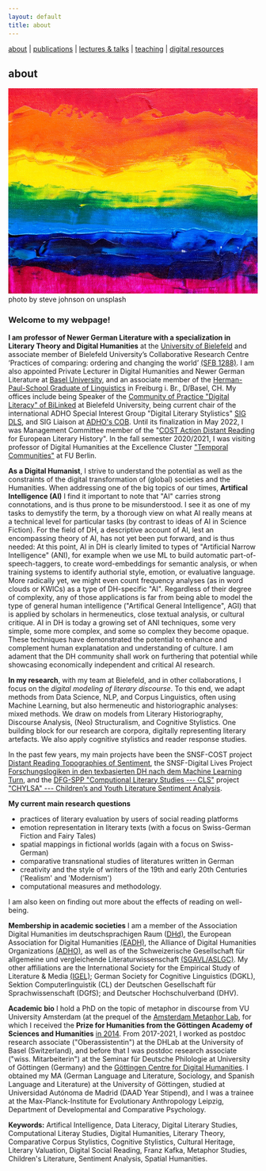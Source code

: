```yaml
---
layout: default
title: about
---
```


[about](about.md)  |  [publications](publications.md)  |  [lectures & talks](lectures_talks.md)  |  [teaching](teaching.md)  | [digital resources](dig_res.md)


## about

![colors](./assets/img/steve-johnson-JLfem8ViKVA-unsplash.jpg)
photo by steve johnson on unsplash

### Welcome to my webpage!

**I am professor of Newer German Literature with a specialization in Literary Theory and Digital Humanities** at the [University of Bielefeld](https://www.uni-bielefeld.de/fakultaeten/linguistik-literaturwissenschaft/studium-lehre/faecher/germanistik/aktuelles.xml) and associate member of Bielefeld University’s Collaborative Research Centre ‘Practices of comparing: ordering and changing the world’ [(SFB 1288)](https://www.uni-bielefeld.de/sfb/sfb1288/). I am also appointed Private Lecturer in Digital Humanities and Newer German Literature at [Basel University](https://dhlab.philhist.unibas.ch/de/personen/berenike-herrmann/), and an associate member of the [Herman-Paul-School Graduate of Linguistics](https://www.hpsl-linguistics.org/people/faculty-and-researchers/) in Freiburg i. Br., D/Basel, CH. My offices include being Speaker of the [Community of Practice "Digital Literacy" of BiLinked](https://www.uni-bielefeld.de/themen/bilinked/communities-of-practice/data-literacy/) at Bielefeld University, being current chair of the international ADHO Special Interest Group "Digital Literary Stylistics" [SIG DLS](https://dls.hypotheses.org), and SIG Liaison at [ADHO's COB](https://adho.org/administration/steering). Until its finalization in May 2022, I was Management Committee member of the "[COST Action Distant Reading](https://www.distant-reading.net/) for European Literary History". In the fall semester 2020/2021, I was visiting professor of Digital Humanities at the Excellence Cluster ["Temporal Communities"](https://www.temporal-communities.de/) at FU Berlin.

**As a Digital Humanist**, I strive to understand the potential as well as the constraints of the digital transformation of (global) societies and the Humanities. When addressing one of the big topics of our times, **Artifical Intelligence (AI)** I find it important to note that "AI" carries strong connotations, and is thus prone to be misunderstood. I see it as one of my tasks to demystify the term, by a thorough view on what AI really means at a technical level for particular tasks (by contrast to ideas of AI in Science Fiction). For the field of DH, a descriptive account of AI, lest an encompassing theory of AI, has not yet been put forward, and is thus needed: At this point, AI in DH is clearly limited to types of "Artificial Narrow Intelligence" (ANI), for example when we use ML to build automatic part-of-speech-taggers, to create word-embeddings for semantic analysis, or when training systems to identify authorial style, emotion, or evaluative language. More radically yet, we might even count frequency analyses (as in word clouds or KWICs) as a type of DH-specific "AI". Regardless of their degree of complexity, any of those applications is far from being able to model the type of general human intelligence ("Artifical General Intelligence", AGI) that is applied by scholars in hermeneutics, close textual analysis, or cultural critique. AI in DH is today a growing set of ANI techniques, some very simple, some more complex, and some so complex they become opaque. These techniques have demonstrated the potential to enhance and complement human explanatation and understanding of culture. I am adament that the DH community shall work on furthering that potential while showcasing economically independent and critical AI research.

**In my research**, with my team at Bielefeld, and in other collaborations, I focus on the *digital modeling of literary discourse*. To this end, we adapt methods from Data Science, NLP, and Corpus Linguistics, often using Machine Learning, but also hermeneutic and historiographic analyses: mixed methods. We draw on models from Literary Historiography, Discourse Analysis, (Neo) Structuralism, and Cognitive Stylistics. One building block for our research are corpora, digitally representing literary artefacts. We also apply cognitive stylistics and reader response studies. 

In the past few years, my main projects have been the SNSF-COST project [Distant Reading Topographies of Sentiment](https://mountain-sentiment.github.io/), the SNSF-Digital Lives Project [Forschungslogiken in den texbasierten DH nach dem Machine Learning Turn](http://www.forschungslogiken.net/en/), and the [DFG-SPP "Computional Literary Studies --- CLS"](https://dfg-spp-cls.github.io/) project ["CHYLSA" --- Children’s and Youth Literature Sentiment Analysis](https://www.ewi-psy.fu-berlin.de/einrichtungen/arbeitsbereiche/allgpsy/Forschung/Drittmittelprojekte/CHYLSA/index.html). 

**My current main research questions**

- practices of literary evaluation by users of social reading platforms
- emotion representation in literary texts (with a focus on Swiss-German Fiction and Fairy Tales)
- spatial mappings in fictional worlds (again with a focus on Swiss-German)
- comparative transnational studies of literatures written in German
- creativity and the style of writers of the 19th and early 20th Centuries ('Realism' and 'Modernism')
- computational measures and methodology.

I am also keen on finding out more about the effects of reading on well-being.

**Membership in academic societies** I am a member of the Association Digital Humanities im deutschsprachigen Raum ([DHd)](http://dig-hum.de/ueber-dhd), the European Association for Digital Humanities [(EADH)](https://eadh.org/), the Alliance of Digital Humanities Organizations [(ADHO)](http://adho.org/), as well as of the Schweizerische Gesellschaft für allgemeine und vergleichende Literaturwissenschaft [(SGAVL/ASLGC)](https://sagw.ch/sgavl/). My other affiliations are the International Society for the Empirical Study of Literature & Media [(IGEL)](https://sites.google.com/igelassoc.org/igel2018/home); German Society for Cognitive Linguistics (DGKL), Sektion Computerlinguistik (CL) der Deutschen Gesellschaft für Sprachwissenschaft (DGfS); and Deutscher Hochschulverband (DHV). 

**Academic bio** I hold a PhD on the topic of metaphor in discourse from VU University Amsterdam (at the prequel of the [Amsterdam Metaphor Lab](http://metaphorlab.org/), for which I received the **Prize for Humanities from the Göttingen Academy of Sciences and Humanities** [in 2014](https://adw-goe.de/en/awards/categories/preis-fuer-geisteswissenschaften/preistraeger/). From 2017-2021, I worked as postdoc research associate ("Oberassistentin") at the DHLab at the University of Basel (Switzerland), and before that I was postdoc research associate ("wiss. Mitarbeiterin") at the Seminar für Deutsche Philologie at University of Göttingen (Germany) and the [Göttingen Centre for Digital Humanities](https://www.gcdh.de/en/campuslab/labs/text/). I obtained my MA (German Language and Literature, Sociology, and Spanish Language and Literature) at the University of Göttingen, studied at Universidad Autónoma de Madrid (DAAD Year Stipend), and I was a trainee at the Max-Planck-Institute for Evolutionary Anthropology Leipzig, Department of Developmental and Comparative Psychology.

**Keywords:** Artifical Intelligence, Data Literacy, Digital Literary Studies, Computational Literay Studies, Digital Humanities, Literary Theory, Comparative Corpus Stylistics, Cognitive Stylistics, Cultural Heritage, Literary Valuation, Digital Social Reading, Franz Kafka, Metaphor Studies, Children's Literature, Sentiment Analysis, Spatial Humanities.


